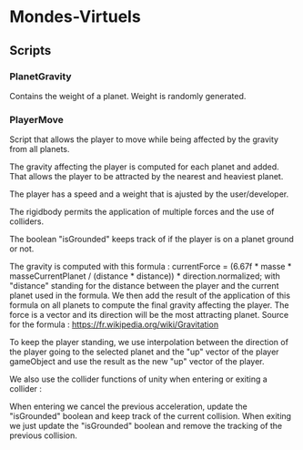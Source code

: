 # Mondes-Virtuels

## Scripts

### PlanetGravity

Contains the weight of a planet.
Weight is randomly generated.

### PlayerMove

Script that allows the player to move while being affected by the gravity from all planets.

The gravity affecting the player is computed for each planet and added.
That allows the player to be attracted by the nearest and heaviest planet.

The player has a speed and a weight that is ajusted by the user/developer.

The rigidbody permits the application of multiple forces and the use of colliders.

The boolean "isGrounded" keeps track of if the player is on a planet ground or not.

The gravity is computed with this formula : currentForce = (6.67f * masse * masseCurrentPlanet / (distance * distance)) * direction.normalized;
with "distance" standing for the distance between the player and the current planet used in the formula.
We then add the result of the application of this formula on all planets to compute the final gravity affecting the player.
The force is a vector and its direction will be the most attracting planet.
Source for the formula : https://fr.wikipedia.org/wiki/Gravitation

To keep the player standing, we use interpolation between the direction of the player going to the selected planet
and the "up" vector of the player gameObject and use the result as the new "up" vector of the player.

We also use the collider functions of unity when entering or exiting a collider :

When entering we cancel the previous acceleration, update the "isGrounded" boolean and keep track of the current collision.
When exiting we just update the "isGrounded" boolean and remove the tracking of the previous collision.

